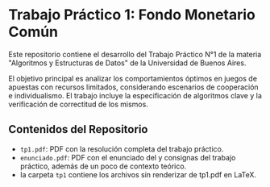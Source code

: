 # Trabajo Práctico 1: Fondo Monetario Común

Este repositorio contiene el desarrollo del Trabajo Práctico N°1 de la materia "Algoritmos y Estructuras de Datos" de la Universidad de Buenos Aires.

El objetivo principal es analizar los comportamientos óptimos en juegos de apuestas con recursos limitados, considerando escenarios de cooperación e individualismo. El trabajo incluye la especificación de algoritmos clave y la verificación de correctitud de los mismos.

## Contenidos del Repositorio

- `tp1.pdf`: PDF con la resolución completa del trabajo práctico.
- `enunciado.pdf`: PDF con el enunciado del y consignas del trabajo práctico, además de un poco de contexto teórico.
- la carpeta `tp1` contiene los archivos sin renderizar de tp1.pdf en LaTeX.
